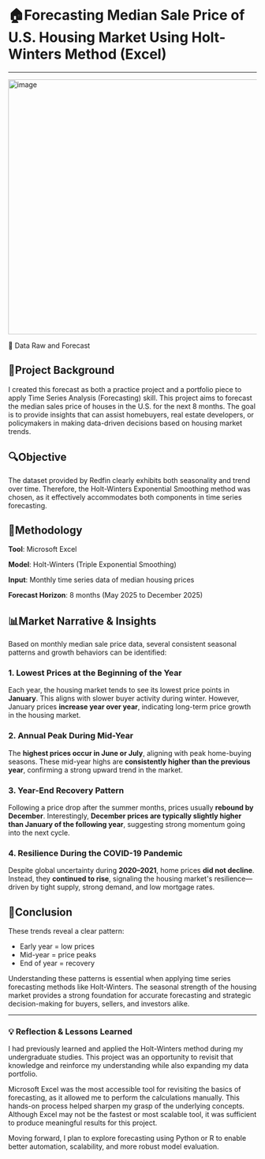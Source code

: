 # 🏠Forecasting Median Sale Price of U.S. Housing Market Using Holt-Winters Method (Excel)

---

<img width="516" alt="image" src="https://github.com/user-attachments/assets/513133aa-cef4-4f7d-9fb9-89398d3b39cd" />

📁 Data Raw and Forecast

## 📌Project Background
I created this forecast as both a practice project and a portfolio piece to apply Time Series Analysis (Forecasting) skill. This project aims to forecast the median sales price of houses in the U.S. for the next 8 months. The goal is to provide insights that can assist homebuyers, real estate developers, or policymakers in making data-driven decisions based on housing market trends.

## 🔍Objective
The dataset provided by Redfin clearly exhibits both seasonality and trend over time. Therefore, the Holt-Winters Exponential Smoothing method was chosen, as it effectively accommodates both components in time series forecasting.

## 🧠Methodology

**Tool**: Microsoft Excel

**Model**: Holt-Winters (Triple Exponential Smoothing)

**Input**: Monthly time series data of median housing prices

**Forecast Horizon**: 8 months (May 2025 to December 2025)


## 📊Market Narrative & Insights

Based on monthly median sale price data, several consistent seasonal patterns and growth behaviors can be identified:

### 1. Lowest Prices at the Beginning of the Year
Each year, the housing market tends to see its lowest price points in **January**. This aligns with slower buyer activity during winter. However, January prices **increase year over year**, indicating long-term price growth in the housing market.

### 2. Annual Peak During Mid-Year
The **highest prices occur in June or July**, aligning with peak home-buying seasons. These mid-year highs are **consistently higher than the previous year**, confirming a strong upward trend in the market.

### 3. Year-End Recovery Pattern
Following a price drop after the summer months, prices usually **rebound by December**. Interestingly, **December prices are typically slightly higher than January of the following year**, suggesting strong momentum going into the next cycle.

### 4. Resilience During the COVID-19 Pandemic
Despite global uncertainty during **2020–2021**, home prices **did not decline**. Instead, they **continued to rise**, signaling the housing market's resilience—driven by tight supply, strong demand, and low mortgage rates.


## 📝Conclusion

These trends reveal a clear pattern:  
- Early year = low prices  
- Mid-year = price peaks  
- End of year = recovery  

Understanding these patterns is essential when applying time series forecasting methods like Holt-Winters. The seasonal strength of the housing market provides a strong foundation for accurate forecasting and strategic decision-making for buyers, sellers, and investors alike.

---

### 💡 Reflection & Lessons Learned
I had previously learned and applied the Holt-Winters method during my undergraduate studies. This project was an opportunity to revisit that knowledge and reinforce my understanding while also expanding my data portfolio.

Microsoft Excel was the most accessible tool for revisiting the basics of forecasting, as it allowed me to perform the calculations manually. This hands-on process helped sharpen my grasp of the underlying concepts. Although Excel may not be the fastest or most scalable tool, it was sufficient to produce meaningful results for this project.

Moving forward, I plan to explore forecasting using Python or R to enable better automation, scalability, and more robust model evaluation.

